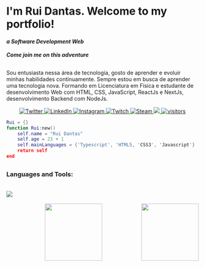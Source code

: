 # I'm Rui Dantas. Welcome to my portfolio!
#### *a Software Development Web*
***Come join me on this adventure***
##
Sou entusiasta nessa área de tecnologia, gosto de aprender e evoluir minhas habilidades continuamente. Sempre estou em busca de aprender uma tecnologia nova.
Formando em Licenciatura em Física e estudante de desenvolvimento Web com HTML, CSS, JavaScript, ReactJs e NextJs, desenvolvimento Backend com NodeJs.





<div align="center">
  <a href="https://twitter.com/ruydantass" target="_blank">
    <img src="https://img.shields.io/badge/-Twitter-1ca0f1?style=flat-square&labelColor=1ca0f1&logo=twitter&logoColor=white&link=https://twitter.com/siul_manfroni" alt="Twitter" />
  </a>
    
  <a href="https://www.linkedin.com/in/ruidantasleitefh/" target="_blank">
    <img src="https://img.shields.io/badge/LinkedIn-%230077B5.svg?&style=flat-square&logo=linkedin&logoColor=white" alt="LinkedIn">
  </a>
  
  <a href="https://www.instagram.com/_ruidantas/" target="_blank">
    <img src="https://img.shields.io/badge/Instagram-%23E4405F.svg?&style=flat-square&logo=instagram&logoColor=white" alt="Instagram">
  </a>
  
  <a href="https://www.twitch.tv/azzuy_" target="_blank">
    <img src="https://img.shields.io/badge/Twitch-9146FF.svg?&style=flat-square&logo=twitch&logoColor=white" alt="Twitch">
  </a>
  
  <a href="https://steamcommunity.com/id//" target="_blank">
    <img src="https://img.shields.io/badge/Steam-000000.svg?&style=flat-square&logo=steam&logoColor=white" alt="Steam">
  </a>
  <a href="mailto:ruifisicauesb@hotmail.com" target="_blank">
  <img src="https://img.shields.io/badge/-Outlook-8752CC?style=flat&logo=Outlook&logoColor=white">
  <img alt="visitors" src="https://visitor-badge.glitch.me/badge?page_id=ruidantas" />

</div>

```lua
Rui = {}
function Rui:new()
    self.name = "Rui Dantas"
    self.age = 23 + 1
    self.mainLanguages = {'Typescript', 'HTML5, 'CSS3', 'Javascript'}
    return self
end
```
  ##

<h3 align="left">Languages and Tools:</h3>
  <div style="display: inline_block"><br>
	<img src="https://skillicons.dev/icons?i=git,github,html,css,js,react,redux,jest,docker,mysql,nodejs,ts" />
<div> <br/>
<div align="center">
  <a href="https://github.com/eemr3">
  <img height="150em" src="https://github-readme-stats.vercel.app/api?username=ruidantas&show_icons=true&theme=dracula&include_all_commits=true&count_private=true"/>
  <img align="right" height="150em" src="https://github-readme-stats.vercel.app/api/top-langs/?username=ruidantas&layout=compact&langs_count=7&theme=dracula"/>
</div><br/>
 
